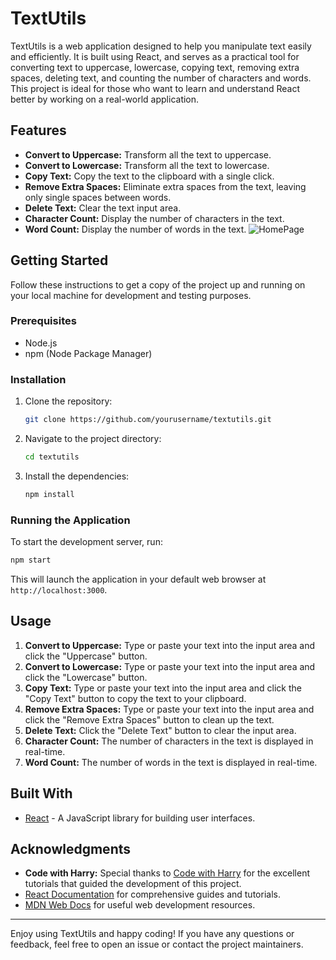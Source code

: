 # TextUtils

TextUtils is a web application designed to help you manipulate text easily and efficiently. It is built using React, and serves as a practical tool for converting text to uppercase, lowercase, copying text, removing extra spaces, deleting text, and counting the number of characters and words. This project is ideal for those who want to learn and understand React better by working on a real-world application.

## Features

- **Convert to Uppercase:** Transform all the text to uppercase.
- **Convert to Lowercase:** Transform all the text to lowercase.
- **Copy Text:** Copy the text to the clipboard with a single click.
- **Remove Extra Spaces:** Eliminate extra spaces from the text, leaving only single spaces between words.
- **Delete Text:** Clear the text input area.
- **Character Count:** Display the number of characters in the text.
- **Word Count:** Display the number of words in the text.
![HomePage](https://github.com/Ashwathama007/TextUtils_React/assets/109978919/d016e27e-4c2b-41b8-b181-9428832d218e)

## Getting Started

Follow these instructions to get a copy of the project up and running on your local machine for development and testing purposes.

### Prerequisites

- Node.js
- npm (Node Package Manager)

### Installation

1. Clone the repository:

   ```bash
   git clone https://github.com/yourusername/textutils.git
   ```

2. Navigate to the project directory:

   ```bash
   cd textutils
   ```

3. Install the dependencies:

   ```bash
   npm install
   ```

### Running the Application

To start the development server, run:

```bash
npm start
```

This will launch the application in your default web browser at `http://localhost:3000`.

## Usage

1. **Convert to Uppercase:** Type or paste your text into the input area and click the "Uppercase" button.
2. **Convert to Lowercase:** Type or paste your text into the input area and click the "Lowercase" button.
3. **Copy Text:** Type or paste your text into the input area and click the "Copy Text" button to copy the text to your clipboard.
4. **Remove Extra Spaces:** Type or paste your text into the input area and click the "Remove Extra Spaces" button to clean up the text.
5. **Delete Text:** Click the "Delete Text" button to clear the input area.
6. **Character Count:** The number of characters in the text is displayed in real-time.
7. **Word Count:** The number of words in the text is displayed in real-time.

## Built With

- [React](https://reactjs.org/) - A JavaScript library for building user interfaces.



## Acknowledgments

- **Code with Harry:** Special thanks to [Code with Harry](https://www.youtube.com/channel/UCeVMnSShP_Iviwkknt83cww) for the excellent tutorials that guided the development of this project.
- [React Documentation](https://reactjs.org/docs/getting-started.html) for comprehensive guides and tutorials.
- [MDN Web Docs](https://developer.mozilla.org/) for useful web development resources.

---

Enjoy using TextUtils and happy coding! If you have any questions or feedback, feel free to open an issue or contact the project maintainers.
